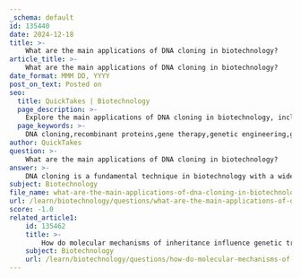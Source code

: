 ```yaml
---
_schema: default
id: 135440
date: 2024-12-18
title: >-
    What are the main applications of DNA cloning in biotechnology?
article_title: >-
    What are the main applications of DNA cloning in biotechnology?
date_format: MMM DD, YYYY
post_on_text: Posted on
seo:
  title: QuickTakes | Biotechnology
  page_description: >-
    Explore the main applications of DNA cloning in biotechnology, including recombinant protein production, gene therapy, genetic engineering, and more.
  page_keywords: >-
    DNA cloning,recombinant proteins,gene therapy,genetic engineering,genomic libraries,forensic DNA analysis,research and development,vaccine development,regenerative medicine
author: QuickTakes
question: >-
    What are the main applications of DNA cloning in biotechnology?
answer: >-
    DNA cloning is a fundamental technique in biotechnology with a wide array of applications across various fields. Here are some of the main applications of DNA cloning in biotechnology:\n\n1. **Production of Recombinant Proteins**: One of the most significant applications of DNA cloning is the production of recombinant proteins, such as human insulin and growth hormones. By inserting the gene of interest into a plasmid vector, researchers can produce large quantities of these proteins in host cells, typically bacteria or yeast.\n\n2. **Gene Therapy**: DNA cloning plays a crucial role in gene therapy, which aims to treat or prevent diseases by introducing, removing, or altering genetic material within a patient's cells. This technique has the potential to correct genetic disorders by delivering functional copies of genes to replace defective ones.\n\n3. **Genetic Engineering**: Cloning is essential for genetic engineering, allowing scientists to manipulate DNA sequences to confer desirable traits in organisms. This includes the development of genetically modified organisms (GMOs) that are resistant to pests or diseases, or that have improved nutritional profiles.\n\n4. **Creation of Genomic Libraries**: DNA cloning is used to create genomic libraries, which are collections of DNA fragments that represent the entire genome of an organism. These libraries are invaluable for studying gene function, mapping genomes, and identifying genes associated with specific traits or diseases.\n\n5. **Forensic DNA Analysis**: In forensic science, DNA cloning techniques are employed to amplify DNA samples from crime scenes, allowing for the identification of individuals based on their unique genetic profiles. This application is critical in criminal investigations and paternity testing.\n\n6. **Research and Development**: DNA cloning is a foundational tool in molecular biology research. It enables the study of gene function, regulation, and expression, as well as the investigation of genetic interactions and pathways. This research is vital for advancing our understanding of biology and developing new therapeutic strategies.\n\n7. **Vaccine Development**: Cloning techniques are also used in the development of vaccines. For instance, recombinant DNA technology can be employed to produce antigens that stimulate an immune response, leading to the creation of safer and more effective vaccines.\n\n8. **Regenerative Medicine**: In regenerative medicine, DNA cloning techniques, such as therapeutic cloning, are explored for generating tissues and organs for transplantation. This application holds promise for treating various degenerative diseases and injuries.\n\nOverall, DNA cloning is a versatile and powerful tool in biotechnology, driving innovations in medicine, agriculture, and research. As our understanding of genetics continues to evolve, the applications of DNA cloning are likely to expand further, leading to new breakthroughs and therapies.
subject: Biotechnology
file_name: what-are-the-main-applications-of-dna-cloning-in-biotechnology.md
url: /learn/biotechnology/questions/what-are-the-main-applications-of-dna-cloning-in-biotechnology
score: -1.0
related_article1:
    id: 135462
    title: >-
        How do molecular mechanisms of inheritance influence genetic traits?
    subject: Biotechnology
    url: /learn/biotechnology/questions/how-do-molecular-mechanisms-of-inheritance-influence-genetic-traits
---
```


&nbsp;